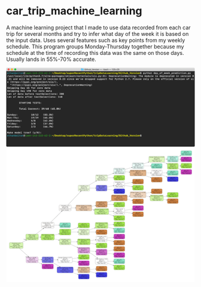 # car_trip_machine_learning
A machine learning project that I made to use data recorded from each car trip for several months and try to infer what day of the week it is based on the input data.
Uses several features such as key points from my weekly schedule.
This program groups Monday-Thursday together because my schedule at the time of recording this data was the same on those days.
Usually lands in 55%-70% accurate.

![Terminal Example](https://github.com/eebmagic/car_trip_machine_learning/blob/master/example_images/terminal_example.png "Terminal Example")
![Sklearn Tree](https://github.com/eebmagic/car_trip_machine_learning/blob/master/example_images/tree_model.png "Sklearn Tree")
